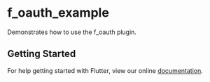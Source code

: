 # f_oauth_example

Demonstrates how to use the f_oauth plugin.

## Getting Started

For help getting started with Flutter, view our online
[documentation](https://flutter.io/).
